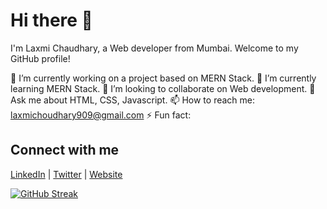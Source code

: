 # Hi there 👋

I'm Laxmi Chaudhary, a Web developer from Mumbai. Welcome to my GitHub profile!

🔭 I’m currently working on a project based on MERN Stack.
🌱 I’m currently learning MERN Stack.
👯 I’m looking to collaborate on Web development.
💬 Ask me about HTML, CSS, Javascript.
📫 How to reach me: laxmichoudhary909@gmail.com
⚡ Fun fact: 

## Connect with me

[LinkedIn](https://www.linkedin.com/in/laxmi-c-845099188/) | [Twitter](your-twitter-profile-url) | [Website](your-website-url)

[![GitHub Streak](https://streak-stats.demolab.com/?user=ltc01&theme=dark)](https://git.io/streak-stats)
